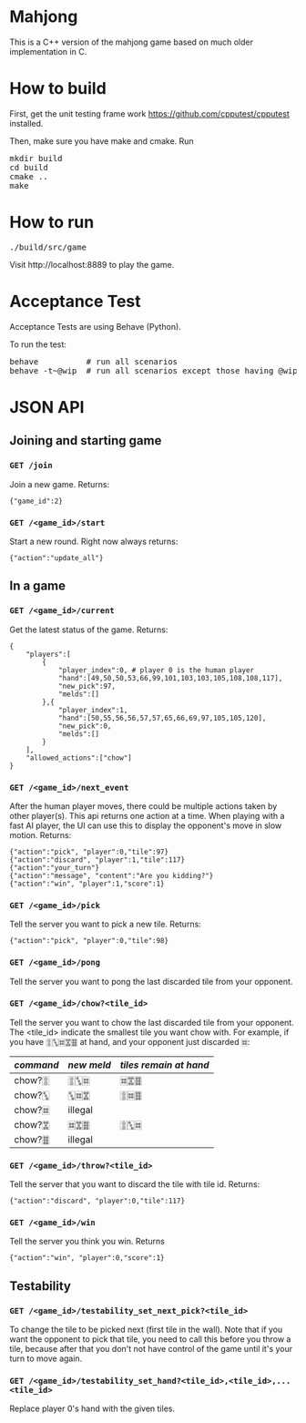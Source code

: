 Mahjong
===========

This is a C++ version of the mahjong game based on much older implementation in C.

# How to build

First, get the unit testing frame work https://github.com/cpputest/cpputest installed.

Then, make sure you have make and cmake. Run

<pre>
mkdir build
cd build
cmake ..
make
</pre>

# How to run

<pre>
./build/src/game
</pre>

Visit http://localhost:8889 to play the game.

# Acceptance Test

Acceptance Tests are using Behave (Python).

To run the test:

<pre>
behave          # run all scenarios
behave -t~@wip  # run all scenarios except those having @wip tag (useful for CI)
</pre>

# JSON API

## Joining and starting game

### `GET /join`

Join a new game. Returns:

```
{"game_id":2}
```

### `GET /<game_id>/start`

Start a new round. Right now always returns:

```
{"action":"update_all"}
```

## In a game

### `GET /<game_id>/current`

Get the latest status of the game. Returns:

```
{
    "players":[
        {
            "player_index":0, # player 0 is the human player
            "hand":[49,50,50,53,66,99,101,103,103,105,108,108,117],
            "new_pick":97,
            "melds":[]
        },{
            "player_index":1,
            "hand":[50,55,56,56,57,57,65,66,69,97,105,105,120],
            "new_pick":0,
            "melds":[]
        }
    ],
    "allowed_actions":["chow"]
}
```

### `GET /<game_id>/next_event`

After the human player moves, there could be multiple actions taken by other player(s). This api returns one action at a time. When playing with a fast AI player, the UI can use this to display the opponent's move in slow motion. Returns:
```
{"action":"pick", "player":0,"tile":97}
{"action":"discard", "player":1,"tile":117}
{"action":"your_turn"}
{"action":"message", "content":"Are you kidding?"}
{"action":"win", "player":1,"score":1}
```

### `GET /<game_id>/pick`

Tell the server you want to pick a new tile. Returns:

```
{"action":"pick", "player":0,"tile":98}
```

### `GET /<game_id>/pong`

Tell the server you want to pong the last discarded tile from your opponent.

### `GET /<game_id>/chow?<tile_id>`

Tell the server you want to chow the last discarded tile from your opponent. The <tile_id> indicate the smallest tile you want chow with. For example, if you have 🀚🀛🀜🀝🀞 at hand, and your opponent just discarded 🀜:

| *command* | *new meld*  | *tiles remain at hand* |
| --------- | ----------- | ---------------------- |
|chow?🀚     | 🀚🀛🀜         | 🀜🀝🀞                    |
|chow?🀛     | 🀛🀜🀝         | 🀚🀜🀞                    |
|chow?🀜     | illegal     |                        |
|chow?🀝     | 🀜🀝🀞         | 🀚🀛🀜                    |
|chow?🀞     | illegal     |                        |

### `GET /<game_id>/throw?<tile_id>`

Tell the server that you want to discard the tile with tile id. Returns:

```
{"action":"discard", "player":0,"tile":117}
```

### `GET /<game_id>/win`

Tell the server you think you win. Returns
```
{"action":"win", "player":0,"score":1}
```

## Testability

### `GET /<game_id>/testability_set_next_pick?<tile_id>`

To change the tile to be picked next (first tile in the wall). Note that if you want the opponent to pick that tile, you need to call this before you throw a tile, because after that you don't not have control of the game until it's your turn to move again.


### `GET /<game_id>/testability_set_hand?<tile_id>,<tile_id>,...<tile_id>`

Replace player 0's hand with the given tiles.